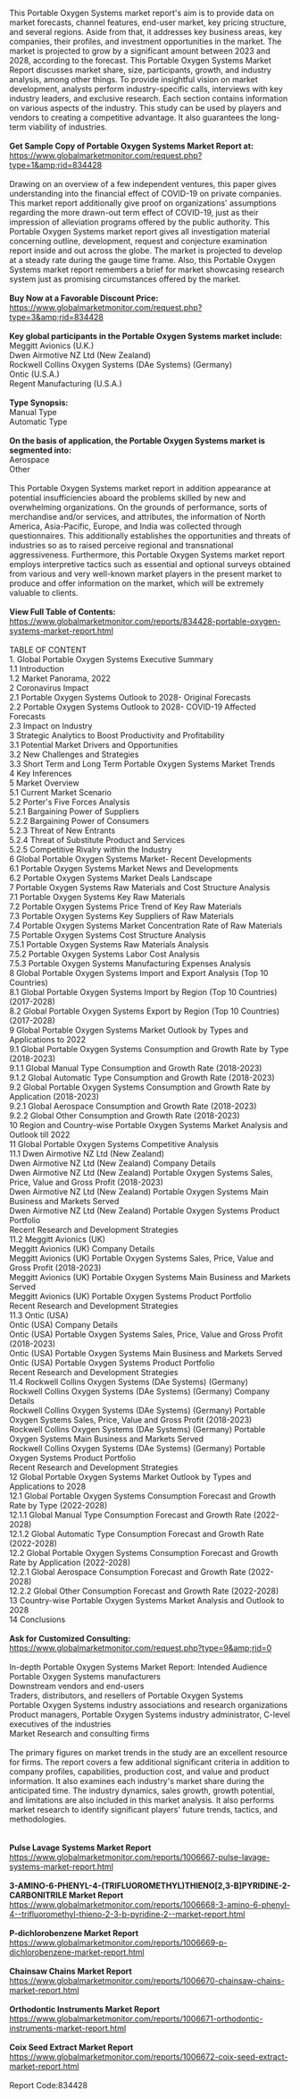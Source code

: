 This Portable Oxygen Systems market report's aim is to provide data on market forecasts, channel features, end-user market, key pricing structure, and several regions. Aside from that, it addresses key business areas, key companies, their profiles, and investment opportunities in the market. The market is projected to grow by a significant amount between 2023 and 2028, according to the forecast. This Portable Oxygen Systems Market Report discusses market share, size, participants, growth, and industry analysis, among other things. To provide insightful vision on market development, analysts perform industry-specific calls, interviews with key industry leaders, and exclusive research. Each section contains information on various aspects of the industry. This study can be used by players and vendors to creating a competitive advantage. It also guarantees the long-term viability of industries.<br /><br /><strong>Get Sample Copy of Portable Oxygen Systems Market Report at:</strong><br /><a href="https://www.globalmarketmonitor.com/request.php?type=1&amp;rid=834428">https://www.globalmarketmonitor.com/request.php?type=1&amp;rid=834428</a><br /><br />Drawing on an overview of a few independent ventures, this paper gives understanding into the financial effect of COVID-19 on private companies. This market report additionally give proof on organizations' assumptions regarding the more drawn-out term effect of COVID-19, just as their impression of alleviation programs offered by the public authority. This Portable Oxygen Systems market report gives all investigation material concerning outline, development, request and conjecture examination report inside and out across the globe. The market is projected to develop at a steady rate during the gauge time frame. Also, this Portable Oxygen Systems market report remembers a brief for market showcasing research system just as promising circumstances offered by the market.<br /><br /><strong>Buy Now at a Favorable Discount Price:</strong><br /><a href="https://www.globalmarketmonitor.com/request.php?type=3&amp;rid=834428">https://www.globalmarketmonitor.com/request.php?type=3&amp;rid=834428</a><br /><br /><strong>Key global participants in the Portable Oxygen Systems market include:</strong><br /> Meggitt Avionics (U.K.) <br />Dwen Airmotive NZ Ltd (New Zealand) <br />Rockwell Collins Oxygen Systems (DAe Systems) (Germany) <br />Ontic (U.S.A.) <br />Regent Manufacturing (U.S.A.) <br /><br /><strong>Type Synopsis:</strong><br />Manual Type <br />Automatic Type <br /><br /><strong>On the basis of application, the Portable Oxygen Systems market is segmented into:</strong><br />Aerospace <br />Other <br /><br />This Portable Oxygen Systems market report in addition appearance at potential insufficiencies aboard the problems skilled by new and overwhelming organizations. On the grounds of performance, sorts of merchandise and/or services, and attributes, the information of North America, Asia-Pacific, Europe, and India was collected through questionnaires. This additionally establishes the opportunities and threats of industries so as to raised perceive regional and transnational aggressiveness. Furthermore, this Portable Oxygen Systems market report employs interpretive tactics such as essential and optional surveys obtained from various and very well-known market players in the present market to produce and offer information on the market, which will be extremely valuable to clients. <br /><br /><strong>View Full Table of Contents:</strong><br /><a href="https://www.globalmarketmonitor.com/reports/834428-portable-oxygen-systems-market-report.html">https://www.globalmarketmonitor.com/reports/834428-portable-oxygen-systems-market-report.html</a><br /><br />TABLE OF CONTENT<br />1. Global Portable Oxygen Systems Executive Summary<br />1.1 Introduction<br />1.2 Market Panorama, 2022<br />2 Coronavirus Impact<br />2.1 Portable Oxygen Systems Outlook to 2028- Original Forecasts<br />2.2 Portable Oxygen Systems Outlook to 2028- COVID-19 Affected Forecasts<br />2.3 Impact on Industry<br />3 Strategic Analytics to Boost Productivity and Profitability<br />3.1 Potential Market Drivers and Opportunities<br />3.2 New Challenges and Strategies<br />3.3 Short Term and Long Term Portable Oxygen Systems Market Trends<br />4 Key Inferences<br />5 Market Overview<br />5.1 Current Market Scenario<br />5.2 Porter's Five Forces Analysis<br />5.2.1 Bargaining Power of Suppliers<br />5.2.2 Bargaining Power of Consumers<br />5.2.3 Threat of New Entrants<br />5.2.4 Threat of Substitute Product and Services<br />5.2.5 Competitive Rivalry within the Industry<br />6 Global Portable Oxygen Systems Market- Recent Developments<br />6.1 Portable Oxygen Systems Market News and Developments<br />6.2 Portable Oxygen Systems Market Deals Landscape<br />7 Portable Oxygen Systems Raw Materials and Cost Structure Analysis<br />7.1 Portable Oxygen Systems Key Raw Materials<br />7.2 Portable Oxygen Systems Price Trend of Key Raw Materials<br />7.3 Portable Oxygen Systems Key Suppliers of Raw Materials<br />7.4 Portable Oxygen Systems Market Concentration Rate of Raw Materials<br />7.5 Portable Oxygen Systems Cost Structure Analysis<br />7.5.1 Portable Oxygen Systems Raw Materials Analysis<br />7.5.2 Portable Oxygen Systems Labor Cost Analysis<br />7.5.3 Portable Oxygen Systems Manufacturing Expenses Analysis<br />8 Global Portable Oxygen Systems Import and Export Analysis (Top 10 Countries)<br />8.1 Global Portable Oxygen Systems Import by Region (Top 10 Countries) (2017-2028)<br />8.2 Global Portable Oxygen Systems Export by Region (Top 10 Countries) (2017-2028)<br />9 Global Portable Oxygen Systems Market Outlook by Types and Applications to 2022<br />9.1 Global Portable Oxygen Systems Consumption and Growth Rate by Type (2018-2023)<br />9.1.1 Global Manual Type Consumption and Growth Rate (2018-2023)<br />9.1.2 Global Automatic Type Consumption and Growth Rate (2018-2023)<br />9.2 Global Portable Oxygen Systems Consumption and Growth Rate by Application (2018-2023)<br />9.2.1  Global Aerospace Consumption and Growth Rate (2018-2023)<br />9.2.2  Global Other Consumption and Growth Rate (2018-2023)<br />10 Region and Country-wise Portable Oxygen Systems Market Analysis and Outlook till 2022<br />11 Global Portable Oxygen Systems Competitive Analysis<br />11.1 Dwen Airmotive NZ Ltd (New Zealand)<br />Dwen Airmotive NZ Ltd (New Zealand) Company Details<br />Dwen Airmotive NZ Ltd (New Zealand) Portable Oxygen Systems Sales, Price, Value and Gross Profit (2018-2023)<br />Dwen Airmotive NZ Ltd (New Zealand) Portable Oxygen Systems Main Business and Markets Served<br />Dwen Airmotive NZ Ltd (New Zealand) Portable Oxygen Systems Product Portfolio<br />Recent Research and Development Strategies<br />11.2 Meggitt Avionics (UK)<br />Meggitt Avionics (UK) Company Details<br />Meggitt Avionics (UK) Portable Oxygen Systems Sales, Price, Value and Gross Profit (2018-2023)<br />Meggitt Avionics (UK) Portable Oxygen Systems Main Business and Markets Served<br />Meggitt Avionics (UK) Portable Oxygen Systems Product Portfolio<br />Recent Research and Development Strategies<br />11.3 Ontic (USA)<br />Ontic (USA) Company Details<br />Ontic (USA) Portable Oxygen Systems Sales, Price, Value and Gross Profit (2018-2023)<br />Ontic (USA) Portable Oxygen Systems Main Business and Markets Served<br />Ontic (USA) Portable Oxygen Systems Product Portfolio<br />Recent Research and Development Strategies<br />11.4 Rockwell Collins Oxygen Systems (DAe Systems) (Germany)<br />Rockwell Collins Oxygen Systems (DAe Systems) (Germany) Company Details<br />Rockwell Collins Oxygen Systems (DAe Systems) (Germany) Portable Oxygen Systems Sales, Price, Value and Gross Profit (2018-2023)<br />Rockwell Collins Oxygen Systems (DAe Systems) (Germany) Portable Oxygen Systems Main Business and Markets Served<br />Rockwell Collins Oxygen Systems (DAe Systems) (Germany) Portable Oxygen Systems Product Portfolio<br />Recent Research and Development Strategies<br />12 Global Portable Oxygen Systems Market Outlook by Types and Applications to 2028<br />12.1 Global Portable Oxygen Systems Consumption Forecast and Growth Rate by Type (2022-2028)<br />12.1.1 Global Manual Type Consumption Forecast and Growth Rate (2022-2028)<br />12.1.2 Global Automatic Type Consumption Forecast and Growth Rate (2022-2028)<br />12.2 Global Portable Oxygen Systems Consumption Forecast and Growth Rate by Application (2022-2028)<br />12.2.1 Global Aerospace Consumption Forecast and Growth Rate (2022-2028)<br />12.2.2 Global Other Consumption Forecast and Growth Rate (2022-2028)<br />13 Country-wise Portable Oxygen Systems Market Analysis and Outlook to 2028<br />14 Conclusions<br /><br /><strong>Ask for Customized Consulting:</strong><br /><a href="https://www.globalmarketmonitor.com/request.php?type=9&amp;rid=0">https://www.globalmarketmonitor.com/request.php?type=9&amp;rid=0</a><br /><br />In-depth Portable Oxygen Systems Market Report: Intended Audience<br />Portable Oxygen Systems manufacturers<br />Downstream vendors and end-users<br />Traders, distributors, and resellers of Portable Oxygen Systems<br />Portable Oxygen Systems industry associations and research organizations<br />Product managers, Portable Oxygen Systems industry administrator, C-level executives of the industries<br />Market Research and consulting firms<br /><br />The primary figures on market trends in the study are an excellent resource for firms. The report covers a few additional significant criteria in addition to company profiles, capabilities, production cost, and value and product information. It also examines each industry's market share during the anticipated time. The industry dynamics, sales growth, growth potential, and limitations are also included in this market analysis. It also performs market research to identify significant players' future trends, tactics, and methodologies.<br /><br /><strong><br /></strong><strong>Pulse Lavage Systems Market Report</strong><br /><a href="https://www.globalmarketmonitor.com/reports/1006667-pulse-lavage-systems-market-report.html">https://www.globalmarketmonitor.com/reports/1006667-pulse-lavage-systems-market-report.html</a><br /><br /><strong>3-AMINO-6-PHENYL-4-(TRIFLUOROMETHYL)THIENO[2,3-B]PYRIDINE-2-CARBONITRILE Market Report</strong><br /><a href="https://www.globalmarketmonitor.com/reports/1006668-3-amino-6-phenyl-4--trifluoromethyl-thieno-2-3-b-pyridine-2--market-report.html">https://www.globalmarketmonitor.com/reports/1006668-3-amino-6-phenyl-4--trifluoromethyl-thieno-2-3-b-pyridine-2--market-report.html</a><br /><br /><strong>P-dichlorobenzene Market Report</strong><br /><a href="https://www.globalmarketmonitor.com/reports/1006669-p-dichlorobenzene-market-report.html">https://www.globalmarketmonitor.com/reports/1006669-p-dichlorobenzene-market-report.html</a><br /><br /><strong>Chainsaw Chains Market Report</strong><br /><a href="https://www.globalmarketmonitor.com/reports/1006670-chainsaw-chains-market-report.html">https://www.globalmarketmonitor.com/reports/1006670-chainsaw-chains-market-report.html</a><br /><br /><strong>Orthodontic Instruments Market Report</strong><br /><a href="https://www.globalmarketmonitor.com/reports/1006671-orthodontic-instruments-market-report.html">https://www.globalmarketmonitor.com/reports/1006671-orthodontic-instruments-market-report.html</a><br /><br /><strong>Coix Seed Extract Market Report</strong><br /><a href="https://www.globalmarketmonitor.com/reports/1006672-coix-seed-extract-market-report.html">https://www.globalmarketmonitor.com/reports/1006672-coix-seed-extract-market-report.html</a><br /><br />Report Code:834428</p>
